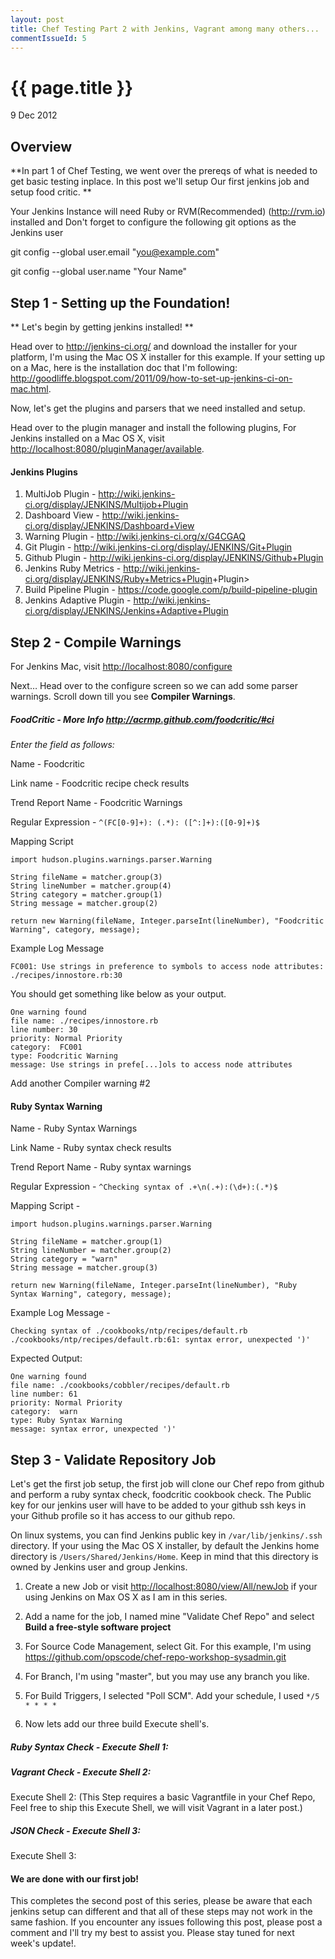 ```yaml
---
layout: post
title: Chef Testing Part 2 with Jenkins, Vagrant among many others...
commentIssueId: 5
---
```

{{ page.title }}
================

<p class="meta">9 Dec 2012</p>

## Overview

**In part 1 of Chef Testing, we went over the prereqs of what is needed to get basic testing inplace. In this post we'll setup Our first jenkins job and setup food critic. **

Your Jenkins Instance will need Ruby or RVM(Recommended) (http://rvm.io) installed and Don't forget to configure the following git options as the Jenkins user


git config --global user.email "you@example.com"

git config --global user.name "Your Name"


## Step 1 - Setting up the Foundation!

** Let's begin by getting jenkins installed! **

Head over to <http://jenkins-ci.org/> and download the installer for your platform, I'm using the Mac OS X installer for this example. If your setting up on a Mac, here is the installation doc that I'm following: <http://goodliffe.blogspot.com/2011/09/how-to-set-up-jenkins-ci-on-mac.html>.

Now, let's get the plugins and parsers that we need installed and setup. 

Head over to the plugin manager and install the following plugins, For Jenkins installed on a Mac OS X, visit <http://localhost:8080/pluginManager/available>. 

#### Jenkins Plugins

1. MultiJob Plugin - <http://wiki.jenkins-ci.org/display/JENKINS/Multijob+Plugin>
2. Dashboard View - <http://wiki.jenkins-ci.org/display/JENKINS/Dashboard+View>
3. Warning Plugin - <http://wiki.jenkins-ci.org/x/G4CGAQ>
4. Git Plugin - <http://wiki.jenkins-ci.org/display/JENKINS/Git+Plugin>
5. Github Plugin - <http://wiki.jenkins-ci.org/display/JENKINS/Github+Plugin>
6. Jenkins Ruby Metrics - <http://wiki.jenkins-ci.org/display/JENKINS/Ruby+Metrics+Plugin>+Plugin>
7. Build Pipeline Plugin - <https://code.google.com/p/build-pipeline-plugin>
8. Jenkins Adaptive Plugin - <http://wiki.jenkins-ci.org/display/JENKINS/Jenkins+Adaptive+Plugin>

## Step 2 - Compile Warnings 
For Jenkins Mac, visit <http://localhost:8080/configure>


Next… Head over to the configure screen so we can add some parser warnings. Scroll down till you see **Compiler Warnings**.

##### FoodCritic - More Info <http://acrmp.github.com/foodcritic/#ci>
*Enter the field as follows:*

Name -  Foodcritic

Link name - Foodcritic recipe check results

Trend Report Name - Foodcritic Warnings

Regular Expression - `^(FC[0-9]+): (.*): ([^:]+):([0-9]+)$`

Mapping Script

```
import hudson.plugins.warnings.parser.Warning

String fileName = matcher.group(3)
String lineNumber = matcher.group(4)
String category = matcher.group(1)
String message = matcher.group(2)

return new Warning(fileName, Integer.parseInt(lineNumber), "Foodcritic Warning", category, message);
```
Example Log Message 

```FC001: Use strings in preference to symbols to access node attributes: ./recipes/innostore.rb:30``` 

You should get something like below as your output.

```
One warning found
file name: ./recipes/innostore.rb
line number: 30
priority: Normal Priority
category:  FC001
type: Foodcritic Warning
message: Use strings in prefe[...]ols to access node attributes

```
Add another Compiler warning #2 

#### Ruby Syntax Warning 

Name - Ruby Syntax Warnings

Link Name - Ruby syntax check results

Trend Report Name - Ruby syntax warnings

Regular Expression - `^Checking syntax of .+\n(.+):(\d+):(.*)$`

Mapping Script -

```
import hudson.plugins.warnings.parser.Warning

String fileName = matcher.group(1)
String lineNumber = matcher.group(2)
String category = "warn"
String message = matcher.group(3)

return new Warning(fileName, Integer.parseInt(lineNumber), "Ruby Syntax Warning", category, message);

```

Example Log Message - 

```
Checking syntax of ./cookbooks/ntp/recipes/default.rb
./cookbooks/ntp/recipes/default.rb:61: syntax error, unexpected ')'

```

Expected Output:

```
One warning found
file name: ./cookbooks/cobbler/recipes/default.rb
line number: 61
priority: Normal Priority
category:  warn
type: Ruby Syntax Warning
message: syntax error, unexpected ')'

```

## Step 3 - Validate Repository Job


Let's get the first job setup, the first job will clone our Chef repo from github and perform a ruby syntax check, foodcritic cookbook check. The Public key for our jenkins user will have to be added to your github ssh keys in your Github profile so it has access to our github repo. 

On linux systems, you can find Jenkins public key in `/var/lib/jenkins/.ssh` directory. If your using the Mac OS X installer, by default the Jenkins home directory is `/Users/Shared/Jenkins/Home`. Keep in mind that this directory is owned by Jenkins user and group Jenkins.


1. Create a new Job or visit <http://localhost:8080/view/All/newJob> if your using Jenkins on Max OS X as I am in this series. 

2. Add a name for the job, I named mine "Validate Chef Repo" and select **Build a free-style software project**

3. For Source Code Management, select Git. For this example, I'm using <https://github.com/opscode/chef-repo-workshop-sysadmin.git>
4. For Branch, I'm using "master", but you may use any branch you like. 
5. For Build Triggers, I selected "Poll SCM". Add your schedule, I used `*/5 * * * *`
6. Now lets add our three build Execute shell's. 

##### Ruby Syntax Check - Execute Shell 1:
 <script src="https://gist.github.com/4242705.js?file=gistfile1.txt"></script>

##### Vagrant Check - Execute Shell 2:
Execute Shell 2: (This Step requires a basic Vagrantfile in your Chef Repo, Feel free to ship this Execute Shell, we will visit Vagrant in a later post.)
<script src="https://gist.github.com/4246285.js?file=gistfile1.txt"></script>

##### JSON Check - Execute Shell 3:
Execute Shell 3: 
<script src="https://gist.github.com/4252209.js?file=gistfile1.txt"></script>


#### We are done with our first job!

This completes the second post of this series, please be aware that each jenkins setup can different and that all of these steps may not work in the same fashion. If you encounter any issues following this post, please post a comment and I'll try my best to assist you. Please stay tuned for next week's update!.




